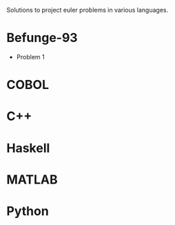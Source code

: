 Solutions to project euler problems in various languages.

Befunge-93
================================================================================
- Problem 1

COBOL
================================================================================

C++
================================================================================

Haskell
================================================================================

MATLAB
================================================================================

Python
================================================================================
